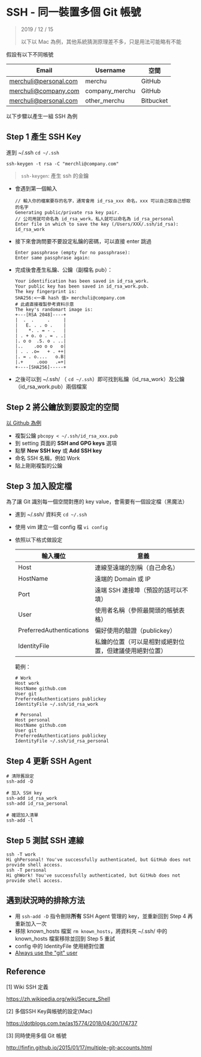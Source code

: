 # SSH - 同一裝置多個 Git 帳號

>2019 / 12 / 15
>
>以下以 Mac 為例，其他系統猜測原理差不多，只是用法可能略有不能

假設有以下不同帳號

| Email                 | Username       | 空間      |
| --------------------- | -------------- | --------- |
| merchuli@personal.com | merchu         | GitHub    |
| merchuli@company.com  | company_merchu | GitHub    |
| merchuli@personal.com | other_merchu   | Bitbucket |



以下步驟以產生一組 SSH 為例

## Step 1 產生 SSH Key

進到 ~/.ssh `cd ~/.ssh`

```
ssh-keygen -t rsa -C "merchli@company.com"
```

>  `ssh-keygen`:  產生 ssh 的金鑰

- 會遇到第一個輸入

  ```
  // 輸入你的檔案要存的名字，通常會用 id_rsa_xxx 命名，xxx 可以自己取自己想取的名字
  Generating public/private rsa key pair.
  // 公司用就可命名為 id_rsa_work，私人就可以命名為 id_rsa_personal
  Enter file in which to save the key (/Users/XXX/.ssh/id_rsa): id_rsa_work
  ```

- 接下來會詢問要不要設定私鑰的密碼，可以直接 enter 跳過

  ```
  Enter passphrase (empty for no passphrase):
  Enter same passphrase again:
  ```

- 完成後會產生私鑰、公鑰（副檔名 pub）：

  ```
  Your identification has been saved in id_rsa_work.
  Your public key has been saved in id_rsa_work.pub.
  The key fingerprint is:
  SHA256:<一串 hash 值> merchuli@company.com
  # 此處直接複製參考資料示意
  The key's randomart image is:
  +---[RSA 2048]----+
  |  .  .     .     |
  |   E. . . o .    |
  |    *. . = - .   |
  | . + o. o . = . .|
  |. o o  .S. o . ..|
  |..    .oo o o   o|
  | . . .o=   + . ++|
  |. = . o....   o.B|
  |.+     .ooo   .=+|
  +----[SHA256]-----+
  ```


- 之後可以到 ~/.ssh/ （ `cd ~/.ssh`）即可找到私鑰（id_rsa_work）及公鑰（id_rsa_work.pub）兩個檔案



## Step 2 將公鑰放到要設定的空間

[以 Github 為例](https://help.github.com/articles/adding-a-new-ssh-key-to-your-github-account/)

- 複製公鑰 `pbcopy < ~/.ssh/id_rsa_xxx.pub`
- 到 setting 頁面的 **SSH and GPG keys** 選項
- 點擊 **New SSH key** 或 **Add SSH key**
- 命名 SSH 名稱，例如 Work
- 貼上剛剛複製的公鑰



## Step 3 加入設定檔

為了讓 Git 識別每一個空間對應的 key value，會需要有一個設定檔（黑魔法）

- 進到 ~/.ssh/ 資料夾 `cd ~/.ssh`

- 使用 vim 建立一個 config 檔 `vi config`

- 依照以下格式做設定

  | 輸入欄位                 | 意義                                                   |
  | ------------------------ | ------------------------------------------------------ |
  | Host                     | 連線至遠端的別稱（自己命名）                           |
  | HostName                 | 遠端的 Domain 或 IP                                    |
  | Port                     | 遠端 SSH 連接埠（預設的話可以不填）                    |
  | User                     | 使用者名稱（參照最開頭的帳號表格）                     |
  | PreferredAuthentications | 偏好使用的驗證（publickey）                            |
  | IdentityFile             | 私鑰的位置（可以是相對或絕對位置，但建議使用絕對位置） |

  範例：

  ```
  # Work
  Host work
  HostName github.com
  User git
  PreferredAuthentications publickey
  IdentityFile ~/.ssh/id_rsa_work
  
  # Personal
  Host personal
  HostName github.com
  User git
  PreferredAuthentications publickey
  IdentityFile ~/.ssh/id_rsa_personal
  ```
  



## Step 4 更新 SSH Agent

```
# 清除舊設定
ssh-add -D

# 加入 SSH key
ssh-add id_rsa_work
ssh-add id_rsa_personal

# 確認加入清單
ssh-add -l
```



## Step 5 測試 SSH 連線

```
ssh -T work
Hi ghPersonal! You've successfully authenticated, but GitHub does not provide shell access.
ssh -T personal
Hi ghWork! You've successfully authenticated, but GitHub does not provide shell access.
```



## 遇到狀況時的排除方法

- 用 `ssh-add -D` 指令刪除**所有** SSH Agent 管理的 key，並重新回到 Step 4 再重新加入一次
- 移除 known_hosts 檔案 `rm known_hosts`，將資料夾 ~/.ssh/ 中的 known_hosts 檔案移除並回到 Step 5 重試
- config 中的 IdentityFile 使用絕對位置
- [Always use the "git" user](https://help.github.com/en/github/authenticating-to-github/error-permission-denied-publickey#always-use-the-git-user)



## Reference

[1] Wiki SSH 定義

https://zh.wikipedia.org/wiki/Secure_Shell

[2] 多個SSH Key與帳號的設定(Mac)

https://dotblogs.com.tw/as15774/2018/04/30/174737

[3] 同時使用多個 Git 帳號

http://finfin.github.io/2015/01/17/multiple-git-accounts.html

